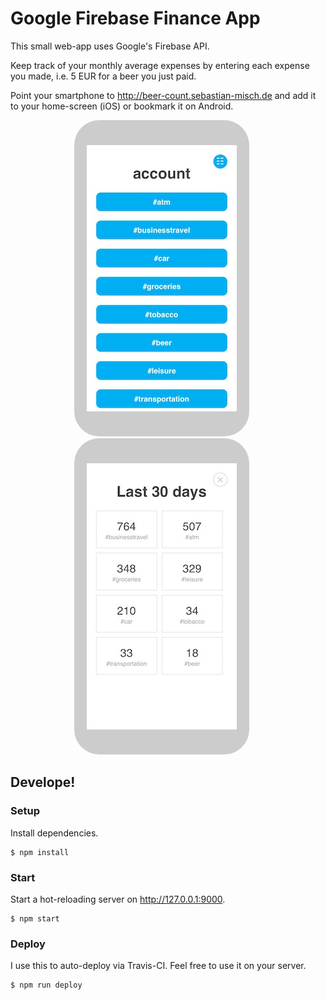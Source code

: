 # Google Firebase Finance App
This small web-app uses Google's Firebase API.

Keep track of your monthly average expenses by entering each
expense you made, i.e. 5 EUR for a beer you just paid.

Point your smartphone to http://beer-count.sebastian-misch.de
and add it to your home-screen (iOS) or bookmark it on Android.

<div style="text-align:center;">
  <img style="display:inline-block;box-sizing:border-box;padding:40px 20px;border-radius:40px;background:#ccc;margin-right:20px;" src=".screenshots/app.jpg" />
  <img style="display:inline-block;box-sizing:border-box;padding:40px 20px;border-radius:40px;background:#ccc;margin-right:20px;" src=".screenshots/app-metrics.jpg" />
</div>

## Develope!

### Setup
Install dependencies.
```
$ npm install
```

### Start
Start a hot-reloading server on http://127.0.0.1:9000.
```
$ npm start
```

### Deploy
I use this to auto-deploy via Travis-CI. Feel free to use it on
your server.
```
$ npm run deploy
```
